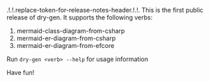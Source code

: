 .!.!.replace-token-for-release-notes-header.!.!.
This is the first public release of dry-gen. It supports the following verbs:

1. mermaid-class-diagram-from-csharp
2. mermaid-er-diagram-from-csharp
3. mermaid-er-diagram-from-efcore

Run `dry-gen <verb> --help` for usage information 

Have fun!